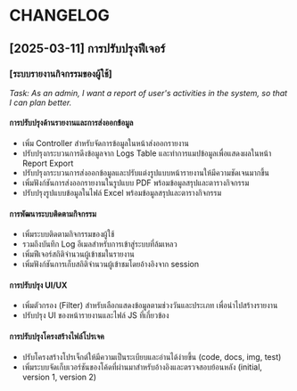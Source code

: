 # CHANGELOG

## [2025-03-11] การปรับปรุงฟีเจอร์

### [ระบบรายงานกิจกรรมของผู้ใช้]
*Task: As an admin, I want a report of user's activities in the system, so that I can plan better.*

#### การปรับปรุงด้านรายงานและการส่งออกข้อมูล
- เพิ่ม Controller สำหรับจัดการข้อมูลในหน้าส่งออกรายงาน
- ปรับปรุงกระบวนการดึงข้อมูลจาก Logs Table และทำการแมปข้อมูลเพื่อแสดงผลในหน้า Report Export
- ปรับปรุงกระบวนการส่งออกข้อมูลและปรับแต่งรูปแบบหน้ารายงานให้มีความชัดเจนมากขึ้น
- เพิ่มฟังก์ชันการส่งออกรายงานในรูปแบบ PDF พร้อมข้อมูลสรุปและตารางกิจกรรม
- ปรับปรุงรูปแบบข้อมูลในไฟล์ Excel พร้อมข้อมูลสรุปและตารางกิจกรรม

#### การพัฒนาระบบติดตามกิจกรรม
- เพิ่มระบบติดตามกิจกรรมของผู้ใช้
- รวมถึงบันทึก Log อีเมลสำหรับการเข้าสู่ระบบที่ล้มเหลว
- เพิ่มฟีเจอร์สถิติจำนวนผู้เข้าชมในรายงาน
- เพิ่มฟังก์ชันการเก็บสถิติจำนวนผู้เข้าชมโดยอ้างอิงจาก session

#### การปรับปรุง UI/UX
- เพิ่มตัวกรอง (Filter) สำหรับเลือกแสดงข้อมูลตามช่วงวันและประเภท เพื่อนำไปสร้างรายงาน
- ปรับปรุง UI ของหน้ารายงานและไฟล์ JS ที่เกี่ยวข้อง

#### การปรับปรุงโครงสร้างไฟล์โปรเจค
- ปรับโครงสร้างโปรเจ็กต์ให้มีความเป็นระเบียบและอ่านได้ง่ายขึ้น (code, docs, img, test)
- เพิ่มระบบจัดเก็บเวอร์ชันของโค้ดที่ผ่านมาสำหรับอ้างอิงและตรวจสอบย้อนหลัง (initial, version 1, version 2)
